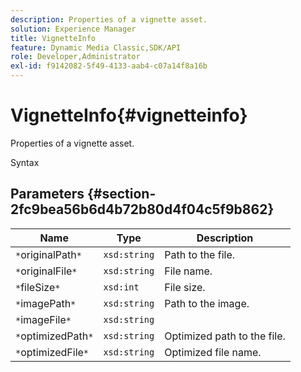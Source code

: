 ```yaml
---
description: Properties of a vignette asset.
solution: Experience Manager
title: VignetteInfo
feature: Dynamic Media Classic,SDK/API
role: Developer,Administrator
exl-id: f9142082-5f49-4133-aab4-c07a14f8a16b
---
```

# VignetteInfo{#vignetteinfo}

Properties of a vignette asset.

 Syntax 

## Parameters {#section-2fc9bea56b6d4b72b80d4f04c5f9b862}

|  Name  | Type  | Description  |
|---|---|---|
|  `*`originalPath`*`  | `xsd:string`  | Path to the file.  |
|  `*`originalFile`*`  | `xsd:string`  | File name.  |
|  `*`fileSize`*`  | `xsd:int`  | File size.  |
|  `*`imagePath`*`  | `xsd:string`  | Path to the image.  |
|  `*`imageFile`*`  | `xsd:string`  | |
|  `*`optimizedPath`*`  | `xsd:string`  | Optimized path to the file.  |
|  `*`optimizedFile`*`  | `xsd:string`  | Optimized file name.  |
